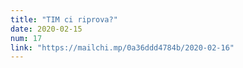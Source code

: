 ```yaml
---
title: "TIM ci riprova?"
date: 2020-02-15
num: 17
link: "https://mailchi.mp/0a36ddd4784b/2020-02-16"
---
```

